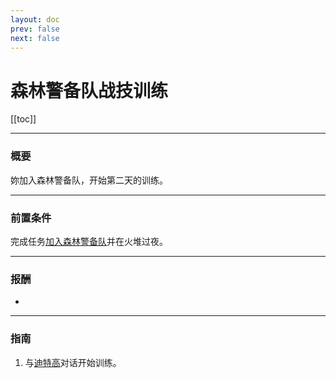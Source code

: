 ```yaml
---
layout: doc
prev: false
next: false
---
```


# 森林警备队战技训练

[[toc]]

---

### 概要

妳加入森林警备队，开始第二天的训练。

---

### 前置条件

完成任务[加入森林警备队](../forest_squad_join/)并在火堆过夜。

---

### 报酬

- <Badge type="danger" text="解锁任务" /> <Badge type="tip" text="+1 肉汤" /> <Badge type="tip" text="+ 森林警备队好感" />

---

### 指南

1. 与[迪特高](#/)对话开始训练。
